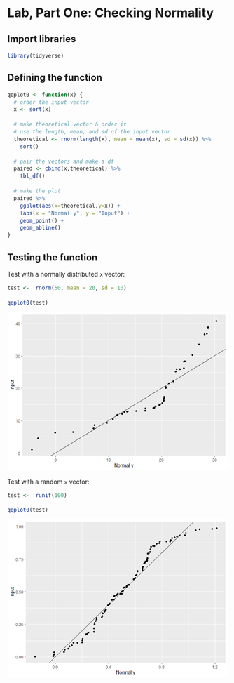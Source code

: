 Lab, Part One: Checking Normality
================

## Import libraries

``` r
library(tidyverse)
```

## Defining the function

``` r
qqplot0 <- function(x) {
  # order the input vector
  x <- sort(x)
  
  # make theoretical vector & order it
  # use the length, mean, and sd of the input vector
  theoretical <- rnorm(length(x), mean = mean(x), sd = sd(x)) %>% 
    sort()
  
  # pair the vectors and make a df
  paired <- cbind(x,theoretical) %>% 
    tbl_df()
  
  # make the plot
  paired %>% 
    ggplot(aes(x=theoretical,y=x)) +
    labs(x = "Normal y", y = "Input") +
    geom_point() +
    geom_abline()
}
```

## Testing the function

Test with a normally distributed `x` vector:

``` r
test <-  rnorm(50, mean = 20, sd = 10) 

qqplot0(test)
```

![](01_P1_Checking_Normality_files/figure-gfm/unnamed-chunk-3-1.png)<!-- -->

Test with a random `x` vector:

``` r
test <-  runif(100)

qqplot0(test)
```

![](01_P1_Checking_Normality_files/figure-gfm/unnamed-chunk-4-1.png)<!-- -->
